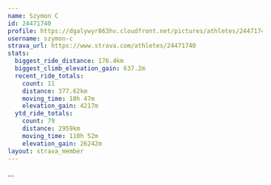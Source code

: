 ```yaml
---
name: Szymon C
id: 24471740
profile: https://dgalywyr863hv.cloudfront.net/pictures/athletes/24471740/7213253/2/large.jpg
username: szymon-c
strava_url: https://www.strava.com/athletes/24471740
stats:
  biggest_ride_distance: 176.4km
  biggest_climb_elevation_gain: 637.2m
  recent_ride_totals:
    count: 11
    distance: 377.62km
    moving_time: 10h 47m
    elevation_gain: 4217m
  ytd_ride_totals:
    count: 79
    distance: 2959km
    moving_time: 110h 52m
    elevation_gain: 26242m
layout: strava_member
--- 
```

...
